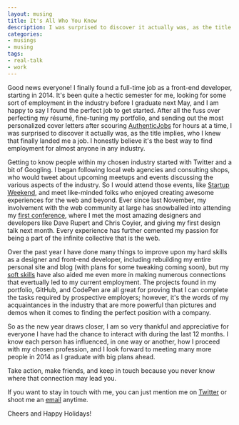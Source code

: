 ```yaml
---
layout: musing
title: It's All Who You Know
description: I was surprised to discover it actually was, as the title implies, who I knew that finally landed me a job. I honestly believe it's the best way to find employment for almost anyone in any industry.
categories:
- musings
- musing
tags:
- real-talk
- work
---
```


Good news everyone! I finally found a full-time job as a front-end developer, starting in 2014. It's been quite a hectic semester for me, looking for some sort of employment in the industry before I graduate next May, and I am happy to say I found the perfect job to get started. After all the fuss over perfecting my résumé, fine-tuning my portfolio, and sending out the most personalized cover letters after scouring [AuthenticJobs](http://www.authenticjobs.com) for hours at a time, I was surprised to discover it actually was, as the title implies, who I knew that finally landed me a job. I honestly believe it's the best way to find employment for almost anyone in any industry.

Getting to know people within my chosen industry started with Twitter and a bit of Googling. I began following local web agencies and consulting shops, who would tweet about upcoming meetups and events discussing the various aspects of the industry. So I would attend those events, like [Startup Weekend](http://startupweekend.org), and meet like-minded folks who enjoyed creating awesome experiences for the web and beyond. Ever since last November, my involvement with the web community at large has snowballed into attending my [first conference](http://frontenddesignconference.com), where I met the most amazing designers and developers like Dave Rupert and Chris Coyier, and giving my first design talk next month. Every experience has further cemented my passion for being a part of the infinite collective that is the web.

Over the past year I have done many things to improve upon my hard skills as a designer and front-end developer, including rebuilding my entire personal site and blog (with plans for some tweaking coming soon), but my [soft skills](http://en.wikipedia.org/wiki/Soft_skills) have also aided me even more in making numerous connections that evertually led to my current employment. The projects found in my portfolio, GitHub, and CodePen are all great for proving that I can complete the tasks required by prospective employers; however, it's the words of my acquaintances in the industry that are more powerful than pictures and demos when it comes to finding the perfect position with a company.

So as the new year draws closer, I am so very thankful and appreciative for everyone I have had the chance to interact with during the last 12 months. I know each person has influenced, in one way or another, how I proceed with my chosen profession, and I look forward to meeting many more people in 2014 as I graduate with big plans ahead.

Take action, make friends, and keep in touch because you never know where that connection may lead you.

If you want to stay in touch with me, you can just mention me on [Twitter](https://twitter.com/hipsterbrown) or shoot me an [email](http://hipsterbrown.com/connect.php) anytime.

Cheers and Happy Holidays!

